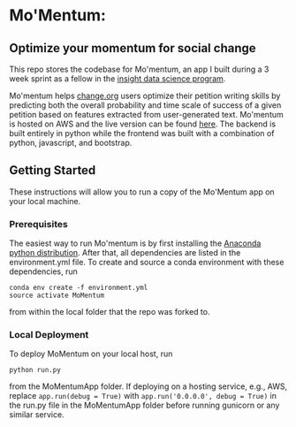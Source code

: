 # Mo'Mentum:
## Optimize your momentum for social change

This repo stores the codebase for Mo'mentum, an app I built during a 3 week
sprint as a fellow in the [insight data science program](http://insightdatascience.com/).

Mo'mentum helps [change.org](http://www.change.org) users optimize their petition writing skills
by predicting both the overall probability and time scale of success of a given petition based on
features extracted from user-generated text. Mo'mentum is hosted on AWS and the live version can
be found [here](http://www.pwinslow.com). The backend is built entirely in python while the frontend
was built with a combination of python, javascript, and bootstrap.

## Getting Started

These instructions will allow you to run a copy of the Mo'Mentum app on your local machine.

### Prerequisites

The easiest way to run Mo'mentum is by first installing the [Anaconda python distribution](https://anaconda.org/). After that,
all dependencies are listed in the environment.yml file. To create and source a conda environment with these dependencies, run
```
conda env create -f environment.yml
source activate MoMentum
```
from within the local folder that the repo was forked to.

### Local Deployment

To deploy MoMentum on your local host, run
```
python run.py
```
from the MoMentumApp folder. If deploying on a hosting service, e.g., AWS, replace `app.run(debug = True)` with
 `app.run('0.0.0.0', debug = True)` in the run.py file in the MoMentumApp folder before running gunicorn or any similar service.
